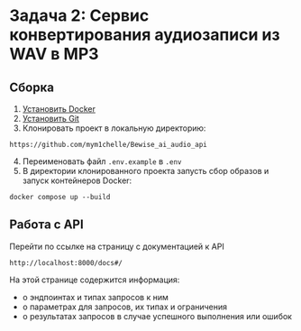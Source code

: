 # Задача 2: Сервис конвертирования аудиозаписи из WAV в MP3

## Сборка

1. [Установить Docker](https://www.docker.com)
2. [Установить Git](https://git-scm.com/book/en/v2/Getting-Started-Installing-Git)
3. Клонировать проект в локальную директорию:
```
https://github.com/mym1chelle/Bewise_ai_audio_api
```
4. Переименовать файл `.env.example` в `.env`
5. В директории клонированного проекта запусть сбор образов и запуск контейнеров Docker:

```
docker compose up --build
```

## Работа с API

Перейти по ссылке на страницу с документацией к API
```
http://localhost:8000/docs#/
```
На этой странице содержится информация:
* о эндпоинтах и типах запросов к ним
* о параметрах для запросов, их типах и ограничения
* о результатах запросов в случае успешного выполнения или ошибок
